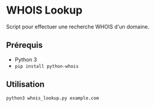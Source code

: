 # WHOIS Lookup

Script pour effectuer une recherche WHOIS d'un domaine.

## Prérequis

- Python 3
- `pip install python-whois`

## Utilisation

```bash
python3 whois_lookup.py example.com
```